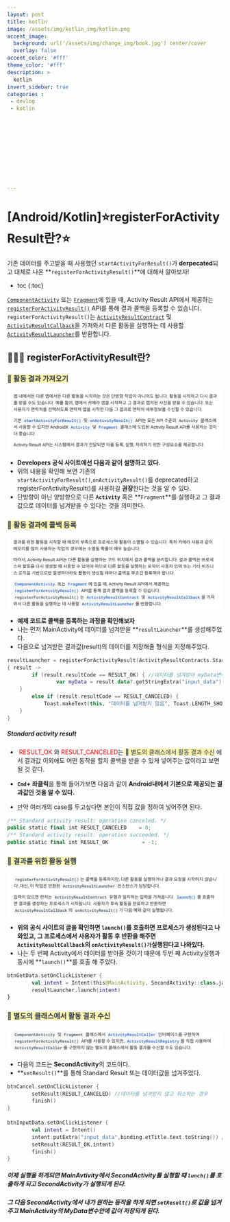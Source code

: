 ```yaml
---
layout: post
title: kotlin
image: /assets/img/kotlin_img/kotlin.png
accent_image: 
  background: url('/assets/img/change_img/book.jpg') center/cover
  overlay: false
accent_color: '#fff'
theme_color: '#fff'
description: >
  kotlin
invert_sidebar: true
categories :
 - devlog	
 - kotlin










---
```


# [Android/Kotlin]⭐️registerForActivityResult란?⭐️

기존 데이터를 주고받을 때 사용했던 `startActivityForResult()`가 **derpecated**되고 대체로 나온 **`registerForActivityResult()`**에 대해서 알아보자!



* toc
{:toc}




[`ComponentActivity`](https://developer.android.com/reference/androidx/activity/ComponentActivity?hl=ko) 또는 [`Fragment`](https://developer.android.com/reference/androidx/fragment/app/Fragment?hl=ko)에 있을 때, Activity Result API에서 제공하는 [`registerForActivityResult()`](https://developer.android.com/reference/androidx/activity/result/ActivityResultCaller?hl=ko#public-methods_1) API를 통해 결과 콜백을 등록할 수 있습니다. `registerForActivityResult()`는 [`ActivityResultContract`](https://developer.android.com/reference/androidx/activity/result/contract/ActivityResultContract?hl=ko) 및 [`ActivityResultCallback`](https://developer.android.com/reference/androidx/activity/result/ActivityResultCallback?hl=ko)을 가져와서 다른 활동을 실행하는 데 사용할 [`ActivityResultLauncher`](https://developer.android.com/reference/androidx/activity/result/ActivityResultLauncher?hl=ko)를 반환합니다.





## 👨🏻‍💻 registerForActivityResult란?

### <span style="color: #2D3748; background-color:#fff5b1;"> 📌 활동 결과 가져오기</span>

![image-20230825194456745](../../../assets/img/blog/image-20230825200004967.png)

- **Developers 공식 사이트에선 다음과 같이 설명하고 있다.**
- 위의 내용을 확인해 보면 기존의  `startActivityForResult()`,`onActivityResult()`를 deprecated하고 registerForActivityResult()를 사용하길 **권장**한다는 것을 알 수 있다.
- 단방향이 아닌 양방향으로 다른 **`Activity`** 혹은 **`Fragment`**를 실행하고 그 결과값으로 데이터를 넘겨받을 수 있다는 것을 의미한다.



### <span style="color: #2D3748; background-color:#fff5b1;"> 📌 활동 결과에 콜백 등록</span>

![image-20230825200401227](../../../assets/img/blog/image-20230825200401227.png)

- **예제 코드로 콜백을 등록하는 과정을 확인해보자**
- 나는 먼저 MainActivity에 데이터를 넘겨받을 **`resultLauncher`**를 생성해주었다.
- 다음으로 넘겨받은 결과값(result)의 데이터를 저장해줄 형식을 지정해주었다.

```kotlin
resultLauncher = registerForActivityResult(ActivityResultContracts.StartActivityForResult()) // 런처 생성
{ result ->
		if (result.resultCode == RESULT_OK) { //데이터를 넘겨받아 myData변수에 저장해줌
				var myData = result.data?.getStringExtra("input_data").toString()      
    } 
 		else if (result.resultCode == RESULT_CANCELED) {
    		Toast.makeText(this, "데이터를 넘겨받지 않음", Toast.LENGTH_SHORT).show()
    }
}
```



##### Standard activity result

- <span style="color: Red;"> RESULT_OK </span>와 <span style="color: Red;">RESULT_CANCELED</span>는<span style="color: #2D3748; background-color:#fff5b1;"> 📌 별도의 클래스에서 활동 결과 수신</span> 에서 결과값 이외에도 어떤 동작을 할지 콜백을 받을 수 있게 넣어주는 값이라고 보면 될 것 같다.

- **`Cmd`+ 좌클릭**을 통해 들어가보면 다음과 같이 **Android내에서 기본으로 제공되는 결과값인 것을 알 수 있다.**
- 만약 여러개의 case를 두고싶다면 본인이 직접 값을 정하여 넣어주면 된다.

```kotlin
/** Standard activity result: operation canceled. */
public static final int RESULT_CANCELED    = 0;
/** Standard activity result: operation succeeded. */
public static final int RESULT_OK           = -1;
```



### <span style="color: #2D3748; background-color:#fff5b1;"> 📌 결과를 위한 활동 실행</span>

![image-20230825201351609](../../../assets/img/blog/image-20230825201351609.png)

- **위의 공식 사이트의 글을 확인하면 `launch()`를 호출하면 프로세스가 생성된다고 나와있고, 그 프로세스에서 사용자가 활동 후 반환을 해주면 `ActivityResultCallback`의 `onActivityResult()가`실행된다고 나와있다.** 
- 나는 두 번째 Activity에서 데이터를 받아올 것이기 때문에 두번 째 Activity실행과 동시에 **`launch()`**를 호출 해 주었다.

```kotlin
btnGetData.setOnClickListener {
		val intent = Intent(this@MainActivity, SecondActivity::class.java)
		resultLauncher.launch(intent)
}
```



### <span style="color: #2D3748; background-color:#fff5b1;">📌 별도의 클래스에서 활동 결과 수신</span>

![image-20230825202214855](../../../assets/img/blog/image-20230825202214855.png)

- 다음의 코드는 **SecondActivity**의 코드이다.
- **`setResult()`**를 통해 Standard Result 또는 데이터값을 넘겨주었다.

```kotlin
btnCancel.setOnClickListener {
		setResult(RESULT_CANCELED) //데이터를 넘겨받지 않고 취소하는 경우
		finish()
}

btnInputData.setOnClickListener {
		val intent = Intent()
		intent.putExtra("input_data",binding.etTitle.text.toString()) // 넘겨받을 데이터의 name값"input_data"
		setResult(RESULT_OK,intent)
		finish()
}
```



##### 이제 실행을 하게되면 MainAvtivity에서 SecondActivity를 실행할 때 `lunch()`를 호출하게 되고 SecondActivity가 실행되게 된다.

##### 그 다음 SecondActivity에서 내가 원하는 동작을 하게 되면 `setResult()`로 값을 넘겨주고 MainActivity의 MyData변수안에 값이 저장되게 된다.